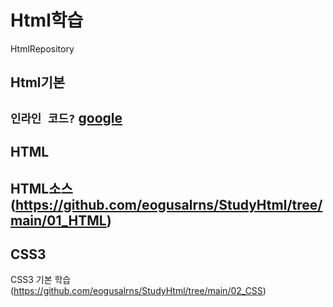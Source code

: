 # Html학습
HtmlRepository

## Html기본
`인라인 코드?`
[google](https://google.com)
------------------------------------------
## HTML
HTML소스(https://github.com/eogusalrns/StudyHtml/tree/main/01_HTML)
------------------------------------------
## CSS3
CSS3 기본 학습(https://github.com/eogusalrns/StudyHtml/tree/main/02_CSS)
